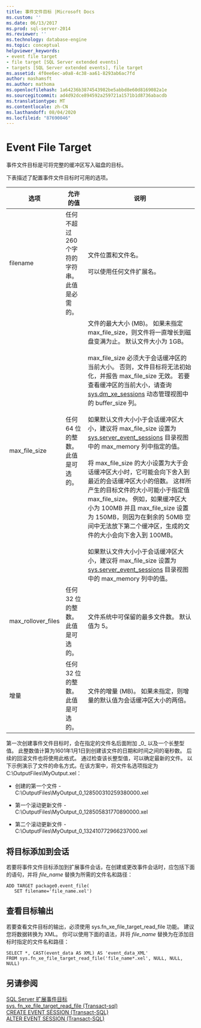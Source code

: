 ```yaml
---
title: 事件文件目标 |Microsoft Docs
ms.custom: ''
ms.date: 06/13/2017
ms.prod: sql-server-2014
ms.reviewer: ''
ms.technology: database-engine
ms.topic: conceptual
helpviewer_keywords:
- event file target
- file target [SQL Server extended events]
- targets [SQL Server extended events], file target
ms.assetid: 4f0ee6ec-a0a8-4c38-aa61-8293ab6ac7fd
author: mashamsft
ms.author: mathoma
ms.openlocfilehash: 1a64236b3874543982be5abbd8e60d8169082a1e
ms.sourcegitcommit: ad4d92dce894592a259721a1571b1d8736abacdb
ms.translationtype: MT
ms.contentlocale: zh-CN
ms.lasthandoff: 08/04/2020
ms.locfileid: "87690046"
---
```

# <a name="event-file-target"></a>Event File Target
  事件文件目标是可将完整的缓冲区写入磁盘的目标。  
  
 下表描述了配置事件文件目标时可用的选项。  
  
|选项|允许的值|说明|  
|------------|--------------------|-----------------|  
|filename|任何不超过 260 个字符的字符串。 此值是必需的。|文件位置和文件名。<br /><br /> 可以使用任何文件扩展名。|  
|max_file_size|任何 64 位的整数。 此值是可选的。|文件的最大大小 (MB)。 如果未指定 max_file_size，则文件将一直增长到磁盘变满为止。 默认文件大小为 1GB。<br /><br /> max_file_size 必须大于会话缓冲区的当前大小。 否则，文件目标将无法初始化，并报告 max_file_size 无效。 若要查看缓冲区的当前大小，请查询 [sys.dm_xe_sessions](/sql/relational-databases/system-dynamic-management-views/sys-dm-xe-sessions-transact-sql) 动态管理视图中的 buffer_size 列。<br /><br /> 如果默认文件大小小于会话缓冲区大小，建议将 max_file_size 设置为 [sys.server_event_sessions](/sql/relational-databases/system-catalog-views/sys-server-event-sessions-transact-sql) 目录视图中的 max_memory 列中指定的值。<br /><br /> 将 max_file_size 的大小设置为大于会话缓冲区大小时，它可能会向下舍入到最近的会话缓冲区大小的倍数。 这样所产生的目标文件的大小可能小于指定值 max_file_size。 例如，如果缓冲区大小为 100MB 并且 max_file_size 设置为 150MB，则因为在剩余的 50MB 空间中无法放下第二个缓冲区，生成的文件的大小会向下舍入到 100MB。<br /><br /> 如果默认文件大小小于会话缓冲区大小，建议将 max_file_size 设置为 [sys.server_event_sessions](/sql/relational-databases/system-catalog-views/sys-server-event-sessions-transact-sql) 目录视图中的 max_memory 列中的值。|  
|max_rollover_files|任何 32 位的整数。 此值是可选的。|文件系统中可保留的最多文件数。 默认值为 5。|  
|增量|任何 32 位的整数。 此值是可选的。|文件的增量 (MB)。 如果未指定，则增量的默认值为会话缓冲区大小的两倍。|  
  
 第一次创建事件文件目标时，会在指定的文件名后面附加 _0\_ 以及一个长整型值。 此整数值计算为1601年1月1日到创建该文件的日期和时间之间的毫秒数。 后续的回滚文件也将使用此格式。 通过检查该长整型值，可以确定最新的文件。 以下示例演示了文件的命名方式。在该方案中，将文件名选项指定为 C:\OutputFiles\MyOutput.xel：  
  
-   创建的第一个文件 - C:\OutputFiles\MyOutput_0_128500310259380000.xel  
  
-   第一个滚动更新文件 - C:\OutputFiles\MyOutput_0_128505831770890000.xel  
  
-   第二个滚动更新文件 - C:\OutputFiles\MyOutput_0_132410772966237000.xel  
  
## <a name="adding-the-target-to-a-session"></a>将目标添加到会话  
 若要将事件文件目标添加到扩展事件会话，在创建或更改事件会话时，应包括下面的语句，并将 *file_name* 替换为所需的文件名和路径：  
  
```  
ADD TARGET package0.event_file(  
   SET filename='file_name.xel')  
```  
  
## <a name="reviewing-the-target-output"></a>查看目标输出  
 若要查看文件目标的输出，必须使用 sys.fn_xe_file_target_read_file 功能。 建议您将数据转换为 XML。 你可以使用下面的语法，并将 *file_name* 替换为在添加目标时指定的文件名和路径：  
  
```  
SELECT *, CAST(event_data AS XML) AS 'event_data_XML'  
FROM sys.fn_xe_file_target_read_file('file_name*.xel', NULL, NULL, NULL)  
```  
  
## <a name="see-also"></a>另请参阅  
 [SQL Server 扩展事件目标](../../2014/database-engine/sql-server-extended-events-targets.md)   
 [sys. fn_xe_file_target_read_file &#40;Transact-sql&#41;](/sql/relational-databases/system-functions/sys-fn-xe-file-target-read-file-transact-sql)   
 [CREATE EVENT SESSION (Transact-SQL)](/sql/t-sql/statements/create-event-session-transact-sql)   
 [ALTER EVENT SESSION (Transact-SQL)](/sql/t-sql/statements/alter-event-session-transact-sql)  
  
  
